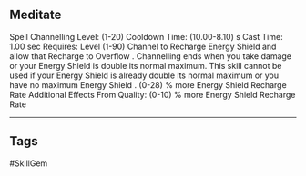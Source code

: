 ## Meditate
Spell
Channelling
Level: (1-20)
Cooldown Time: (10.00-8.10) s
Cast Time: 1.00 sec
Requires: Level (1-90)
Channel to Recharge Energy Shield and allow that Recharge to Overflow . Channelling ends when you take damage or your Energy Shield is double its normal maximum. This skill cannot be used if your Energy Shield is already double its normal maximum or you have no maximum Energy Shield .
(0-28) % more Energy Shield Recharge Rate
Additional Effects From Quality:
(0-10) % more Energy Shield Recharge Rate

---
## Tags
#SkillGem
